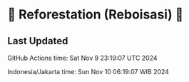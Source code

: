 
# 🌳 Reforestation (Reboisasi) 🌲

## Last Updated

GitHub Actions time: Sat Nov  9 23:19:07 UTC 2024

Indonesia/Jakarta time: Sun Nov 10 06:19:07 WIB 2024
